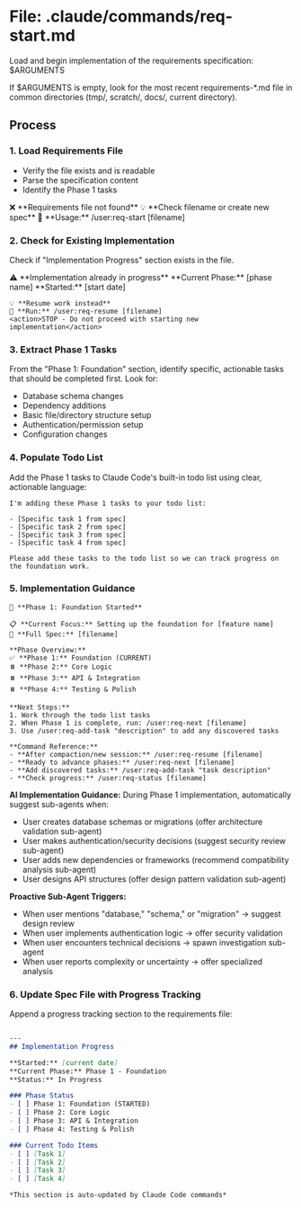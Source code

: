 # File: .claude/commands/req-start.md

Load and begin implementation of the requirements specification: $ARGUMENTS

If $ARGUMENTS is empty, look for the most recent requirements-*.md file in common directories (tmp/, scratch/, docs/, current directory).

## Process

### 1. Load Requirements File
- Verify the file exists and is readable
- Parse the specification content
- Identify the Phase 1 tasks

<error-handling>
  <case condition="file-not-found">
    ❌ **Requirements file not found**
    💡 **Check filename or create new spec**
    📝 **Usage:** /user:req-start [filename]
  </case>
</error-handling>

### 2. Check for Existing Implementation
Check if "Implementation Progress" section exists in the file.

<error-handling>
  <case condition="implementation-exists">
    ⚠️ **Implementation already in progress**
    **Current Phase:** [phase name]
    **Started:** [start date]
    
    💡 **Resume work instead**
    📝 **Run:** /user:req-resume [filename]
    <action>STOP - Do not proceed with starting new implementation</action>
  </case>
</error-handling>

### 3. Extract Phase 1 Tasks
From the "Phase 1: Foundation" section, identify specific, actionable tasks that should be completed first. Look for:
- Database schema changes
- Dependency additions  
- Basic file/directory structure setup
- Authentication/permission setup
- Configuration changes

### 4. Populate Todo List
Add the Phase 1 tasks to Claude Code's built-in todo list using clear, actionable language:

```
I'm adding these Phase 1 tasks to your todo list:

- [Specific task 1 from spec]
- [Specific task 2 from spec]  
- [Specific task 3 from spec]
- [Specific task 4 from spec]

Please add these tasks to the todo list so we can track progress on the foundation work.
```

### 5. Implementation Guidance
```
🚀 **Phase 1: Foundation Started**

📋 **Current Focus:** Setting up the foundation for [feature name]
📄 **Full Spec:** [filename]

**Phase Overview:**
✅ **Phase 1:** Foundation (CURRENT)
⏸️ **Phase 2:** Core Logic  
⏸️ **Phase 3:** API & Integration
⏸️ **Phase 4:** Testing & Polish

**Next Steps:**
1. Work through the todo list tasks
2. When Phase 1 is complete, run: /user:req-next [filename]
3. Use /user:req-add-task "description" to add any discovered tasks

**Command Reference:**
- **After compaction/new session:** /user:req-resume [filename]
- **Ready to advance phases:** /user:req-next [filename]
- **Add discovered tasks:** /user:req-add-task "task description"
- **Check progress:** /user:req-status [filename]
```

**AI Implementation Guidance:**
During Phase 1 implementation, automatically suggest sub-agents when:
- User creates database schemas or migrations (offer architecture validation sub-agent)
- User makes authentication/security decisions (suggest security review sub-agent)
- User adds new dependencies or frameworks (recommend compatibility analysis sub-agent)
- User designs API structures (offer design pattern validation sub-agent)

**Proactive Sub-Agent Triggers:**
- When user mentions "database," "schema," or "migration" → suggest design review
- When user implements authentication logic → offer security validation
- When user encounters technical decisions → spawn investigation sub-agent
- When user reports complexity or uncertainty → offer specialized analysis

### 6. Update Spec File with Progress Tracking
Append a progress tracking section to the requirements file:

```markdown

---
## Implementation Progress

**Started:** [current date]  
**Current Phase:** Phase 1 - Foundation
**Status:** In Progress

### Phase Status
- [ ] Phase 1: Foundation (STARTED)
- [ ] Phase 2: Core Logic  
- [ ] Phase 3: API & Integration
- [ ] Phase 4: Testing & Polish

### Current Todo Items
- [ ] [Task 1]
- [ ] [Task 2]
- [ ] [Task 3]
- [ ] [Task 4]

*This section is auto-updated by Claude Code commands*
```